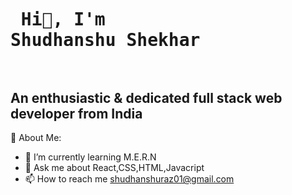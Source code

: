   ####         <pre>                                        <h1>  Hi👋, I'm Shudhanshu Shekhar </h1>     </pre>
     

##     An enthusiastic & dedicated full stack web developer from India


💫 About Me:
- 🌱  I’m currently learning M.E.R.N
- 💬  Ask me about React,CSS,HTML,Javacript
- 📫 How to reach me shudhanshuraz01@gmail.com

